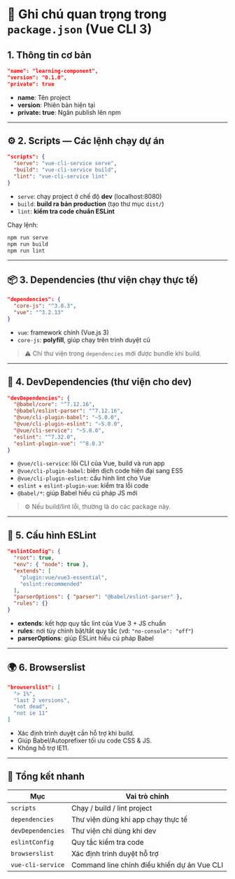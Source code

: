 # 🧱 Ghi chú quan trọng trong `package.json` (Vue CLI 3)

## 1. Thông tin cơ bản
```json
"name": "learning-component",
"version": "0.1.0",
"private": true
```
- **name**: Tên project  
- **version**: Phiên bản hiện tại  
- **private: true**: Ngăn publish lên npm

---

## ⚙️ 2. Scripts — Các lệnh chạy dự án
```json
"scripts": {
  "serve": "vue-cli-service serve",
  "build": "vue-cli-service build",
  "lint": "vue-cli-service lint"
}
```
- `serve`: chạy project ở chế độ **dev** (localhost:8080)  
- `build`: **build ra bản production** (tạo thư mục `dist/`)  
- `lint`: **kiểm tra code chuẩn ESLint**

Chạy lệnh:
```bash
npm run serve
npm run build
npm run lint
```

---

## 📦 3. Dependencies (thư viện chạy thực tế)
```json
"dependencies": {
  "core-js": "^3.8.3",
  "vue": "^3.2.13"
}
```
- `vue`: framework chính (Vue.js 3)  
- `core-js`: **polyfill**, giúp chạy trên trình duyệt cũ

> ⚠️ Chỉ thư viện trong `dependencies` mới được bundle khi build.

---

## 🧰 4. DevDependencies (thư viện cho dev)
```json
"devDependencies": {
  "@babel/core": "^7.12.16",
  "@babel/eslint-parser": "^7.12.16",
  "@vue/cli-plugin-babel": "~5.0.0",
  "@vue/cli-plugin-eslint": "~5.0.0",
  "@vue/cli-service": "~5.0.0",
  "eslint": "^7.32.0",
  "eslint-plugin-vue": "^8.0.3"
}
```
- `@vue/cli-service`: lõi CLI của Vue, build và run app  
- `@vue/cli-plugin-babel`: biên dịch code hiện đại sang ES5  
- `@vue/cli-plugin-eslint`: cấu hình lint cho Vue  
- `eslint` + `eslint-plugin-vue`: kiểm tra lỗi code  
- `@babel/*`: giúp Babel hiểu cú pháp JS mới

> ⚙️ Nếu build/lint lỗi, thường là do các package này.

---

## 🧩 5. Cấu hình ESLint
```json
"eslintConfig": {
  "root": true,
  "env": { "node": true },
  "extends": [
    "plugin:vue/vue3-essential",
    "eslint:recommended"
  ],
  "parserOptions": { "parser": "@babel/eslint-parser" },
  "rules": {}
}
```
- **extends**: kết hợp quy tắc lint của Vue 3 + JS chuẩn  
- **rules**: nơi tùy chỉnh bật/tắt quy tắc (vd: `"no-console": "off"`)  
- **parserOptions**: giúp ESLint hiểu cú pháp Babel

---

## 🌍 6. Browserslist
```json
"browserslist": [
  "> 1%",
  "last 2 versions",
  "not dead",
  "not ie 11"
]
```
- Xác định trình duyệt cần hỗ trợ khi build.  
- Giúp Babel/Autoprefixer tối ưu code CSS & JS.  
- Không hỗ trợ IE11.

---

## 🧠 Tổng kết nhanh

| Mục | Vai trò chính |
|-----|----------------|
| `scripts` | Chạy / build / lint project |
| `dependencies` | Thư viện dùng khi app chạy thực tế |
| `devDependencies` | Thư viện chỉ dùng khi dev |
| `eslintConfig` | Quy tắc kiểm tra code |
| `browserslist` | Xác định trình duyệt hỗ trợ |
| `vue-cli-service` | Command line chính điều khiển dự án Vue CLI |
